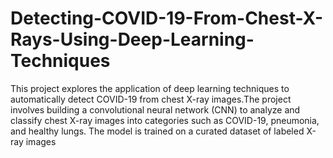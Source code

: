 # Detecting-COVID-19-From-Chest-X-Rays-Using-Deep-Learning-Techniques
This project explores the application of deep learning techniques to automatically detect COVID-19 from chest X-ray images.The project involves building a convolutional neural network (CNN) to analyze and classify chest X-ray images into categories such as COVID-19, pneumonia, and healthy lungs. The model is trained on a curated dataset of labeled X-ray images
